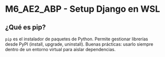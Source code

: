 # M6_AE2_ABP - Setup Django en WSL

## ¿Qué es pip?

`pip` es el instalador de paquetes de Python. Permite gestionar librerías desde PyPI
(install, upgrade, uninstall). Buenas prácticas: usarlo siempre dentro de un entorno
virtual para aislar dependencias.
